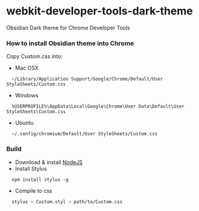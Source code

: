 webkit-developer-tools-dark-theme
=================================

Obsidian Dark theme for Chrome Developer Tools

### How to install Obsidian theme into Chrome

Copy Custom.css into:

* Mac OSX 

```
  ~/Library/Application Support/Google/Chrome/Default/User StyleSheets/Custom.css
```
* Windows 

```
  %USERPROFILE%\AppData\Local\Google\Chrome\User Data\Default\User StyleSheets\Custom.css
```
* Ubuntu 

```
  ~/.config/chromium/Default/User StyleSheets/Custom.css
```


### Build

* Download & install [NodeJS](http://nodejs.org/download/)
* Install Stylus

```
  npm install stylus -g
```
* Compile to css

```sh
  stylus < Custom.styl > path/to/Custom.css
```
